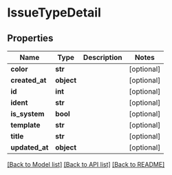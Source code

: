 # IssueTypeDetail

## Properties
Name | Type | Description | Notes
------------ | ------------- | ------------- | -------------
**color** | **str** |  | [optional] 
**created_at** | **object** |  | [optional] 
**id** | **int** |  | [optional] 
**ident** | **str** |  | [optional] 
**is_system** | **bool** |  | [optional] 
**template** | **str** |  | [optional] 
**title** | **str** |  | [optional] 
**updated_at** | **object** |  | [optional] 

[[Back to Model list]](../README.md#documentation-for-models) [[Back to API list]](../README.md#documentation-for-api-endpoints) [[Back to README]](../README.md)

